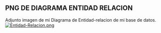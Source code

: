## PNG DE DIAGRAMA ENTIDAD RELACION
Adjunto imagen de mi Diagrama de Entidad-relacion de mi base de datos.
[![Entidad-Relacion.png](https://i.postimg.cc/15BhJqvf/Entidad-Relacion.png)](https://postimg.cc/hfX5GfWB)
